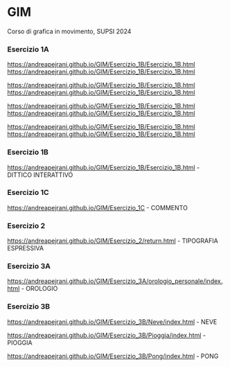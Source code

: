 # GIM
Corso di grafica in movimento, SUPSI 2024

### Esercizio 1A

https://andreapejrani.github.io/GIM/Esercizio_1B/Esercizio_1B.html
https://andreapejrani.github.io/GIM/Esercizio_1B/Esercizio_1B.html

https://andreapejrani.github.io/GIM/Esercizio_1B/Esercizio_1B.html
https://andreapejrani.github.io/GIM/Esercizio_1B/Esercizio_1B.html

https://andreapejrani.github.io/GIM/Esercizio_1B/Esercizio_1B.html
https://andreapejrani.github.io/GIM/Esercizio_1B/Esercizio_1B.html

https://andreapejrani.github.io/GIM/Esercizio_1B/Esercizio_1B.html
https://andreapejrani.github.io/GIM/Esercizio_1B/Esercizio_1B.html

### Esercizio 1B

https://andreapejrani.github.io/GIM/Esercizio_1B/Esercizio_1B.html  - DITTICO INTERATTIVO

### Esercizio 1C

https://andreapejrani.github.io/GIM/Esercizio_1C  - COMMENTO

### Esercizio 2

https://andreapejrani.github.io/GIM/Esercizio_2/return.html  - TIPOGRAFIA ESPRESSIVA

### Esercizio 3A

https://andreapejrani.github.io/GIM/Esercizio_3A/orologio_personale/index.html  - OROLOGIO

### Esercizio 3B

https://andreapejrani.github.io/GIM/Esercizio_3B/Neve/index.html  - NEVE

https://andreapejrani.github.io/GIM/Esercizio_3B/Pioggia/index.html  - PIOGGIA

https://andreapejrani.github.io/GIM/Esercizio_3B/Pong/index.html  - PONG
